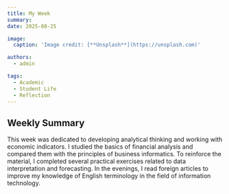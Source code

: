 ```yaml
---
title: My Week
summary: 
date: 2025-08-25

image:
  caption: 'Image credit: [**Unsplash**](https://unsplash.com)'

authors:
  - admin

tags:
  - Academic
  - Student Life
  - Reflection
---
```


## Weekly Summary  

This week was dedicated to developing analytical thinking and working with economic indicators. I studied the basics of financial analysis and compared them with the principles of business informatics. To reinforce the material, I completed several practical exercises related to data interpretation and forecasting. In the evenings, I read foreign articles to improve my knowledge of English terminology in the field of information technology.  

